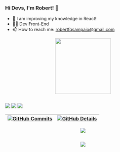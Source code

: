 ### Hi Devs, I'm Robert! 👋

- 🌱 I am improving my knowledge in React!
- 👨‍💻 Dev Front-End
- 📫 How to reach me: robertfqsampaio@gmail.com

<div align="center">
  <a href="https://github.com/robert-sampaio">
  <img height="180em" src="https://github-readme-stats.vercel.app/api/top-langs/?username=robert-sampaio&layout=compact&langs_count=7&theme=dracula"/>
</div>
  
  ##
  
<div>
  <a href="https://www.instagram.com/robertfqsampaio/" target="_blank"><img src="https://img.shields.io/badge/-Instagram-%23E4405F?style=for-the-badge&logo=instagram&logoColor=white" target="_blank"></a>
  <a href="https://www.linkedin.com/in/robert-fran%C3%A7a-696ba8246/" target="_blank"><img src="https://img.shields.io/badge/-Linkedin-%230000ff?style=for-the-badge&logo=linkedin&logoColor=white" target="_blank"></a>
  <a href = "mailto:robertfqsampaio@gmail.com"><img src="https://img.shields.io/badge/-Gmail-%23333?style=for-the-badge&logo=gmail&logoColor=white" target="_blank"></a>
</div>
  
 | [![GitHub Commits](http://github-profile-summary-cards.vercel.app/api/cards/productive-time?username=robert-sampaio&theme=dracula&utcOffset=-3)](https://github.com/vn7n24fzkq/github-profile-summary-cards) | [![GitHub Details](http://github-profile-summary-cards.vercel.app/api/cards/profile-details?username=robert-sampaio&theme=dracula)](https://github.com/vn7n24fzkq/github-profile-summary-cards) |  
 | ----------- | ----------- |


 
  <div align="center" >
<a href="https://skillicons.dev"   >
  <img src="https://skillicons.dev/icons?i=javascript,css,html,react,tailwind,c" />
</a>
  <br />

  </div>

 
##
   <div align="center" >
     <img src="https://github-profile-trophy.vercel.app/?username=robert-sampaio&row=1&column=6&theme=dracula&margin-w=15&margin-h=15"/>
  </div>
  
